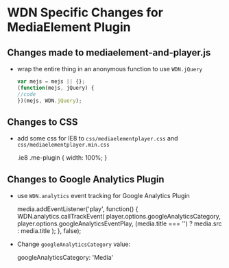 # WDN Specific Changes for MediaElement Plugin

## Changes made to mediaelement-and-player.js

* wrap the entire thing in an anonymous function to use `WDN.jQuery`

    ```javascript
    var mejs = mejs || {};
    (function(mejs, jQuery) {
    //code
    })(mejs, WDN.jQuery);
    ```

## Changes to CSS

* add some css for IE8 to `css/mediaelementplayer.css` and `css/mediaelementplayer.min.css`

    .ie8 .me-plugin {
         width: 100%;
    }

## Changes to Google Analytics Plugin

* use `WDN.analytics` event tracking for Google Analytics Plugin

    media.addEventListener('play', function() {
        WDN.analytics.callTrackEvent( 
    		player.options.googleAnalyticsCategory, 
    		player.options.googleAnalyticsEventPlay, 
    		(media.title === '') ? media.src : media.title
        );
    }, false);
    
* Change `googleAnalyticsCategory` value: 

    googleAnalyticsCategory: 'Media'